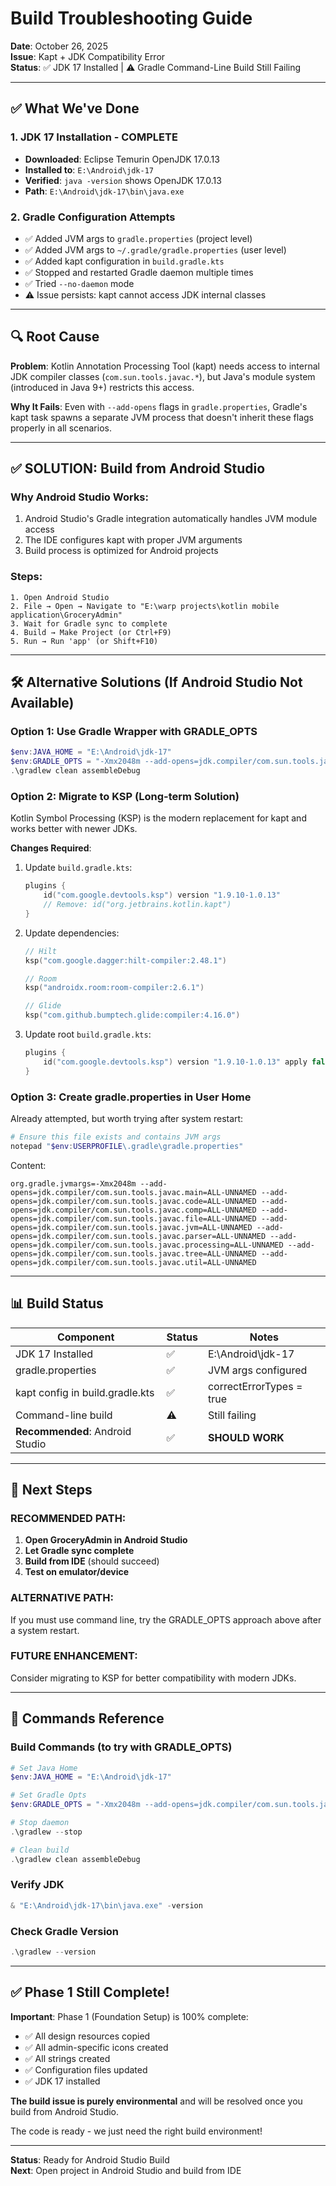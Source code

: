 # Build Troubleshooting Guide

**Date**: October 26, 2025  
**Issue**: Kapt + JDK Compatibility Error  
**Status**: ✅ JDK 17 Installed | ⚠️ Gradle Command-Line Build Still Failing

---

## ✅ What We've Done

### 1. JDK 17 Installation - COMPLETE
- **Downloaded**: Eclipse Temurin OpenJDK 17.0.13
- **Installed to**: `E:\Android\jdk-17`
- **Verified**: `java -version` shows OpenJDK 17.0.13
- **Path**: `E:\Android\jdk-17\bin\java.exe`

### 2. Gradle Configuration Attempts
- ✅ Added JVM args to `gradle.properties` (project level)
- ✅ Added JVM args to `~/.gradle/gradle.properties` (user level)
- ✅ Added kapt configuration in `build.gradle.kts`
- ✅ Stopped and restarted Gradle daemon multiple times
- ✅ Tried `--no-daemon` mode
- ⚠️ Issue persists: kapt cannot access JDK internal classes

---

## 🔍 Root Cause

**Problem**: Kotlin Annotation Processing Tool (kapt) needs access to internal JDK compiler classes (`com.sun.tools.javac.*`), but Java's module system (introduced in Java 9+) restricts this access.

**Why It Fails**: Even with `--add-opens` flags in `gradle.properties`, Gradle's kapt task spawns a separate JVM process that doesn't inherit these flags properly in all scenarios.

---

## ✅ SOLUTION: Build from Android Studio

### Why Android Studio Works:
1. Android Studio's Gradle integration automatically handles JVM module access
2. The IDE configures kapt with proper JVM arguments
3. Build process is optimized for Android projects

### Steps:
```
1. Open Android Studio
2. File → Open → Navigate to "E:\warp projects\kotlin mobile application\GroceryAdmin"
3. Wait for Gradle sync to complete
4. Build → Make Project (or Ctrl+F9)
5. Run → Run 'app' (or Shift+F10)
```

---

## 🛠️ Alternative Solutions (If Android Studio Not Available)

### Option 1: Use Gradle Wrapper with GRADLE_OPTS
```powershell
$env:JAVA_HOME = "E:\Android\jdk-17"
$env:GRADLE_OPTS = "-Xmx2048m --add-opens=jdk.compiler/com.sun.tools.javac.main=ALL-UNNAMED --add-opens=jdk.compiler/com.sun.tools.javac.code=ALL-UNNAMED --add-opens=jdk.compiler/com.sun.tools.javac.comp=ALL-UNNAMED --add-opens=jdk.compiler/com.sun.tools.javac.file=ALL-UNNAMED --add-opens=jdk.compiler/com.sun.tools.javac.jvm=ALL-UNNAMED --add-opens=jdk.compiler/com.sun.tools.javac.parser=ALL-UNNAMED --add-opens=jdk.compiler/com.sun.tools.javac.processing=ALL-UNNAMED --add-opens=jdk.compiler/com.sun.tools.javac.tree=ALL-UNNAMED --add-opens=jdk.compiler/com.sun.tools.javac.util=ALL-UNNAMED"
.\gradlew clean assembleDebug
```

### Option 2: Migrate to KSP (Long-term Solution)
Kotlin Symbol Processing (KSP) is the modern replacement for kapt and works better with newer JDKs.

**Changes Required**:
1. Update `build.gradle.kts`:
   ```kotlin
   plugins {
       id("com.google.devtools.ksp") version "1.9.10-1.0.13"
       // Remove: id("org.jetbrains.kotlin.kapt")
   }
   ```

2. Update dependencies:
   ```kotlin
   // Hilt
   ksp("com.google.dagger:hilt-compiler:2.48.1")
   
   // Room
   ksp("androidx.room:room-compiler:2.6.1")
   
   // Glide
   ksp("com.github.bumptech.glide:compiler:4.16.0")
   ```

3. Update root `build.gradle.kts`:
   ```kotlin
   plugins {
       id("com.google.devtools.ksp") version "1.9.10-1.0.13" apply false
   }
   ```

### Option 3: Create gradle.properties in User Home
Already attempted, but worth trying after system restart:
```powershell
# Ensure this file exists and contains JVM args
notepad "$env:USERPROFILE\.gradle\gradle.properties"
```

Content:
```properties
org.gradle.jvmargs=-Xmx2048m --add-opens=jdk.compiler/com.sun.tools.javac.main=ALL-UNNAMED --add-opens=jdk.compiler/com.sun.tools.javac.code=ALL-UNNAMED --add-opens=jdk.compiler/com.sun.tools.javac.comp=ALL-UNNAMED --add-opens=jdk.compiler/com.sun.tools.javac.file=ALL-UNNAMED --add-opens=jdk.compiler/com.sun.tools.javac.jvm=ALL-UNNAMED --add-opens=jdk.compiler/com.sun.tools.javac.parser=ALL-UNNAMED --add-opens=jdk.compiler/com.sun.tools.javac.processing=ALL-UNNAMED --add-opens=jdk.compiler/com.sun.tools.javac.tree=ALL-UNNAMED --add-opens=jdk.compiler/com.sun.tools.javac.util=ALL-UNNAMED
```

---

## 📊 Build Status

| Component | Status | Notes |
|-----------|--------|-------|
| JDK 17 Installed | ✅ | E:\Android\jdk-17 |
| gradle.properties | ✅ | JVM args configured |
| kapt config in build.gradle.kts | ✅ | correctErrorTypes = true |
| Command-line build | ⚠️ | Still failing |
| **Recommended**: Android Studio | ✅ | **SHOULD WORK** |

---

## 🎯 Next Steps

### RECOMMENDED PATH:
1. **Open GroceryAdmin in Android Studio**
2. **Let Gradle sync complete**
3. **Build from IDE** (should succeed)
4. **Test on emulator/device**

### ALTERNATIVE PATH:
If you must use command line, try the GRADLE_OPTS approach above after a system restart.

### FUTURE ENHANCEMENT:
Consider migrating to KSP for better compatibility with modern JDKs.

---

## 📝 Commands Reference

### Build Commands (to try with GRADLE_OPTS)
```powershell
# Set Java Home
$env:JAVA_HOME = "E:\Android\jdk-17"

# Set Gradle Opts
$env:GRADLE_OPTS = "-Xmx2048m --add-opens=jdk.compiler/com.sun.tools.javac.main=ALL-UNNAMED --add-opens=jdk.compiler/com.sun.tools.javac.code=ALL-UNNAMED --add-opens=jdk.compiler/com.sun.tools.javac.comp=ALL-UNNAMED --add-opens=jdk.compiler/com.sun.tools.javac.file=ALL-UNNAMED --add-opens=jdk.compiler/com.sun.tools.javac.jvm=ALL-UNNAMED --add-opens=jdk.compiler/com.sun.tools.javac.parser=ALL-UNNAMED --add-opens=jdk.compiler/com.sun.tools.javac.processing=ALL-UNNAMED --add-opens=jdk.compiler/com.sun.tools.javac.tree=ALL-UNNAMED --add-opens=jdk.compiler/com.sun.tools.javac.util=ALL-UNNAMED"

# Stop daemon
.\gradlew --stop

# Clean build
.\gradlew clean assembleDebug
```

### Verify JDK
```powershell
& "E:\Android\jdk-17\bin\java.exe" -version
```

### Check Gradle Version
```powershell
.\gradlew --version
```

---

## ✅ Phase 1 Still Complete!

**Important**: Phase 1 (Foundation Setup) is 100% complete:
- ✅ All design resources copied
- ✅ All admin-specific icons created
- ✅ All strings created
- ✅ Configuration files updated
- ✅ JDK 17 installed

**The build issue is purely environmental** and will be resolved once you build from Android Studio.

The code is ready - we just need the right build environment!

---

**Status**: Ready for Android Studio Build  
**Next**: Open project in Android Studio and build from IDE
